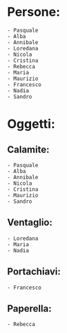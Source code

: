 # Persone:
    
    - Pasquale
    - Alba
    - Annibale
    - Loredana
    - Nicola
    - Cristina
    - Rebecca
    - Maria
    - Maurizio
    - Francesco
    - Nadia
    - Sandro

# Oggetti:

## Calamite:
    
    - Pasquale
    - Alba
    - Annibale
    - Nicola
    - Cristina
    - Maurizio
    - Sandro

## Ventaglio:
    
    - Loredana
    - Maria
    - Nadia

## Portachiavi: 

    - Francesco

## Paperella: 
    
    - Rebecca
